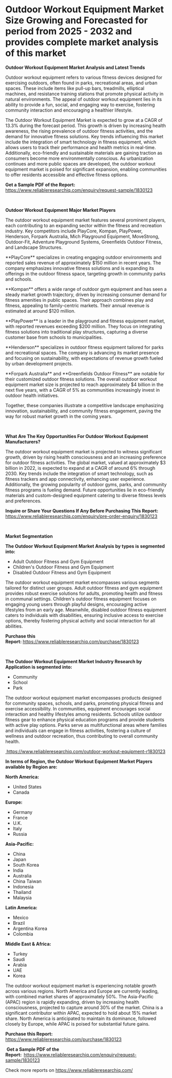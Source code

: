 <p><h1>Outdoor Workout Equipment Market Size Growing and Forecasted for period from 2025 - 2032 and provides complete market analysis of this market</h1></p><p><strong>Outdoor Workout Equipment Market Analysis and Latest Trends</strong></p>
<p><p>Outdoor workout equipment refers to various fitness devices designed for exercising outdoors, often found in parks, recreational areas, and urban spaces. These include items like pull-up bars, treadmills, elliptical machines, and resistance training stations that promote physical activity in natural environments. The appeal of outdoor workout equipment lies in its ability to provide a fun, social, and engaging way to exercise, fostering community interaction and encouraging a healthier lifestyle. </p><p>The Outdoor Workout Equipment Market is expected to grow at a CAGR of 13.3% during the forecast period. This growth is driven by increasing health awareness, the rising prevalence of outdoor fitness activities, and the demand for innovative fitness solutions. Key trends influencing this market include the integration of smart technology in fitness equipment, which allows users to track their performance and health metrics in real-time. Additionally, eco-friendly and sustainable materials are gaining traction as consumers become more environmentally conscious. As urbanization continues and more public spaces are developed, the outdoor workout equipment market is poised for significant expansion, enabling communities to offer residents accessible and effective fitness options.</p></p>
<p><strong>Get a Sample PDF of the Report:&nbsp;</strong> <a href="https://www.reliableresearchiq.com/enquiry/request-sample/1830123?utm_campaign=2171&utm_medium=2&utm_source=Github&utm_content=ia&utm_term=09022025&utm_id=outdoor-workout-equipment">https://www.reliableresearchiq.com/enquiry/request-sample/1830123</a></p>
<p>&nbsp;</p>
<p><strong>Outdoor Workout Equipment Major Market Players</strong></p>
<p><p>The outdoor workout equipment market features several prominent players, each contributing to an expanding sector within the fitness and recreation industry. Key competitors include PlayCore, Kompan, PlayPower, Henderson, Forpark Australia, Mich Playground Equipment, MoveStrong, Outdoor-Fit, Adventure Playground Systems, Greenfields Outdoor Fitness, and Landscape Structures.</p><p>**PlayCore** specializes in creating engaging outdoor environments and reported sales revenue of approximately $150 million in recent years. The company emphasizes innovative fitness solutions and is expanding its offerings in the outdoor fitness space, targeting growth in community parks and schools.</p><p>**Kompan** offers a wide range of outdoor gym equipment and has seen a steady market growth trajectory, driven by increasing consumer demand for fitness amenities in public spaces. Their approach combines play and fitness, appealing to family-centric markets. Their annual revenue is estimated at around $120 million.</p><p>**PlayPower** is a leader in the playground and fitness equipment market, with reported revenues exceeding $200 million. They focus on integrating fitness solutions into traditional play structures, capturing a diverse customer base from schools to municipalities.</p><p>**Henderson** specializes in outdoor fitness equipment tailored for parks and recreational spaces. The company is advancing its market presence and focusing on sustainability, with expectations of revenue growth fueled by urban development projects.</p><p>**Forpark Australia** and **Greenfields Outdoor Fitness** are notable for their customized outdoor fitness solutions. The overall outdoor workout equipment market size is projected to reach approximately $4 billion in the next five years, with a CAGR of 5% as communities increasingly invest in outdoor health initiatives.</p><p>Together, these companies illustrate a competitive landscape emphasizing innovation, sustainability, and community fitness engagement, paving the way for robust market growth in the coming years.</p></p>
<p>&nbsp;</p>
<p><strong>What Are The Key Opportunities For Outdoor Workout Equipment Manufacturers?</strong></p>
<p><p>The outdoor workout equipment market is projected to witness significant growth, driven by rising health consciousness and an increasing preference for outdoor fitness activities. The global market, valued at approximately $3 billion in 2022, is expected to expand at a CAGR of around 6% through 2030. Key trends include the integration of smart technology, such as fitness trackers and app connectivity, enhancing user experience. Additionally, the growing popularity of outdoor gyms, parks, and community fitness programs is fueling demand. Future opportunities lie in eco-friendly materials and custom-designed equipment catering to diverse fitness levels and preferences.</p></p>
<p><strong>Inquire or Share Your Questions If Any Before Purchasing This Report:</strong> <a href="https://www.reliableresearchiq.com/enquiry/pre-order-enquiry/1830123?utm_campaign=2171&utm_medium=2&utm_source=Github&utm_content=ia&utm_term=09022025&utm_id=outdoor-workout-equipment">https://www.reliableresearchiq.com/enquiry/pre-order-enquiry/1830123</a></p>
<p>&nbsp;</p>
<p><strong>Market Segmentation</strong></p>
<p><strong>The Outdoor Workout Equipment Market Analysis by types is segmented into:</strong></p>
<p><ul><li>Adult Outdoor Fitness and Gym Equipment</li><li>Children's Outdoor Fitness and Gym Equipment</li><li>Disabled Outdoor Fitness and Gym Equipment</li></ul></p>
<p><p>The outdoor workout equipment market encompasses various segments tailored for distinct user groups. Adult outdoor fitness and gym equipment provides robust exercise solutions for adults, promoting health and fitness in communal settings. Children's outdoor fitness equipment focuses on engaging young users through playful designs, encouraging active lifestyles from an early age. Meanwhile, disabled outdoor fitness equipment caters to individuals with disabilities, ensuring inclusive access to exercise options, thereby fostering physical activity and social interaction for all abilities.</p></p>
<p><strong>Purchase this Report:&nbsp;</strong><a href="https://www.reliableresearchiq.com/purchase/1830123?utm_campaign=2171&utm_medium=2&utm_source=Github&utm_content=ia&utm_term=09022025&utm_id=outdoor-workout-equipment">https://www.reliableresearchiq.com/purchase/1830123</a></p>
<p>&nbsp;</p>
<p><strong>The Outdoor Workout Equipment Market Industry Research by Application is segmented into:</strong></p>
<p><ul><li>Community</li><li>School</li><li>Park</li></ul></p>
<p><p>The outdoor workout equipment market encompasses products designed for community spaces, schools, and parks, promoting physical fitness and exercise accessibility. In communities, equipment encourages social interaction and healthy lifestyles among residents. Schools utilize outdoor fitness gear to enhance physical education programs and provide students with active play options. Parks serve as multifunctional areas where families and individuals can engage in fitness activities, fostering a culture of wellness and outdoor recreation, thus contributing to overall community health.</p></p>
<p><a href="https://www.reliableresearchiq.com/outdoor-workout-equipment-r1830123?utm_campaign=2171&utm_medium=2&utm_source=Github&utm_content=ia&utm_term=09022025&utm_id=outdoor-workout-equipment">&nbsp;https://www.reliableresearchiq.com/outdoor-workout-equipment-r1830123</a></p>
<p><strong>In terms of Region, the Outdoor Workout Equipment Market Players available by Region are:</strong></p>
<p>
    <p> <strong> North America: </strong>
        <ul>
            <li>United States</li>
            <li>Canada</li>
        </ul>
        </p> 
    <p> <strong> Europe: </strong>
        <ul>
            <li>Germany</li>
            <li>France</li>
            <li>U.K.</li>
            <li>Italy</li>
            <li>Russia</li>
        </ul>
        </p> 
    <p> <strong> Asia-Pacific: </strong>
        <ul>
            <li>China</li>
            <li>Japan</li>
            <li>South Korea</li>
            <li>India</li>
            <li>Australia</li>
            <li>China Taiwan</li>
            <li>Indonesia</li>
            <li>Thailand</li>
            <li>Malaysia</li>
        </ul>
        </p> 
    <p> <strong> Latin America: </strong>
        <ul>
            <li>Mexico</li>
            <li>Brazil</li>
            <li>Argentina Korea</li>
            <li>Colombia</li>
        </ul>
        </p> 
    <p> <strong> Middle East & Africa: </strong>
        <ul>
            <li>Turkey</li>
            <li>Saudi</li>
            <li>Arabia</li>
            <li>UAE</li>
            <li>Korea</li>
        </ul>
    </p>
    </p>
<p><p>The outdoor workout equipment market is experiencing notable growth across various regions. North America and Europe are currently leading, with combined market shares of approximately 50%. The Asia-Pacific (APAC) region is rapidly expanding, driven by increasing health consciousness, projected to capture around 30% of the market. China is a significant contributor within APAC, expected to hold about 15% market share. North America is anticipated to maintain its dominance, followed closely by Europe, while APAC is poised for substantial future gains.</p></p>
<p><strong>Purchase this Report: </strong><a href="https://www.reliableresearchiq.com/purchase/1830123?utm_campaign=2171&utm_medium=2&utm_source=Github&utm_content=ia&utm_term=09022025&utm_id=outdoor-workout-equipment">https://www.reliableresearchiq.com/purchase/1830123</a></p>
<p>&nbsp;<strong>Get a Sample PDF of the Report:&nbsp;&nbsp;</strong><a href="https://www.reliableresearchiq.com/enquiry/request-sample/1830123?utm_campaign=2171&utm_medium=2&utm_source=Github&utm_content=ia&utm_term=09022025&utm_id=outdoor-workout-equipment">https://www.reliableresearchiq.com/enquiry/request-sample/1830123</a></p>
<p><strong></strong></p>
<p>Check more reports on <a href="https://www.reliableresearchiq.com/?utm_campaign=2171&utm_medium=2&utm_source=Github&utm_content=ia&utm_term=09022025&utm_id=outdoor-workout-equipment">https://www.reliableresearchiq.com/</a></p>